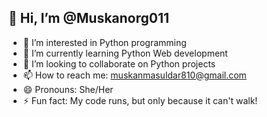 ## 👋 Hi, I’m @Muskanorg011

- 👀 I’m interested in Python programming
- 🌱 I’m currently learning Python Web development
- 💞️ I’m looking to collaborate on Python projects
- 📫 How to reach me: [muskanmasuldar810@gmail.com](mailto:muskanmasuldar810@gmail.com)
- 😄 Pronouns: She/Her
- ⚡ Fun fact: My code runs, but only because it can't walk!

<!---
Muskanorg011/Muskanorg011 is a ✨ special ✨ repository because its `README.md` (this file) appears on your GitHub profile.
You can click the Preview link to take a look at your changes.
--->
